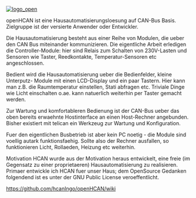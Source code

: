 [![logo_open](https://cloud.githubusercontent.com/assets/4243148/11915822/1885c376-a6b8-11e5-8410-8ad30d1e1734.png)](https://github.com/hcanIngo/openHCAN/wiki)

openHCAN ist eine Hausautomatisierungsloesung auf CAN-Bus Basis. Zielgruppe ist der versierte Anwender oder Entwickler.

Die Hausautomatisierung besteht aus einer Reihe von Modulen, die ueber den CAN Bus miteinander kommunizieren. Die eigentliche Arbeit erledigen die Controller-Module: hier sind Relais zum Schalten von 230V-Lasten und Sensoren wie Taster, Reedkontakte, Temperatur-Sensoren etc angeschlossen.

Bedient wird die Hausautomatisierung ueber die Bedienfelder, kleine Unterputz- Module mit einen LCD-Display und ein paar Tastern. Hier kann man z.B. die Raumtemperatur einstellen, Stati abfragen etc. Triviale Dinge wie Licht einschalten o.ae. kann natuerlich weiterhin per Taster gemacht werden.

Zur Wartung und komfortableren Bedienung ist der CAN-Bus ueber das oben bereits erwaehnte Hostinterface an einen Host-Rechner angebunden. Bisher existiert mit telican ein Werkzeug zur Wartung und Konfiguration.

Fuer den eigentlichen Busbetrieb ist aber kein PC noetig - die Module sind voellig autark funktionsfaehig. Sollte also der Rechner ausfallen, so funktionieren Licht, Rollaeden, Heizung etc weiterhin.

Motivation
HCAN wurde aus der Motivation heraus entwickelt, eine freie (im Gegensatz zu einer proprietaeren) Hausautomatisierung zu realisieren. Primaer entwickle ich HCAN fuer unser Haus; dem OpenSource Gedanken folgendend ist es unter der GNU Public License veroeffentlicht.

https://github.com/hcanIngo/openHCAN/wiki
